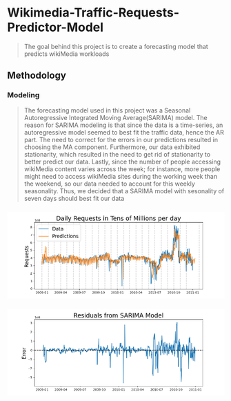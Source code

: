 # Wikimedia-Traffic-Requests-Predictor-Model
> The goal behind this project is to create a forecasting model that predicts wikiMedia workloads
## Methodology
<!-- Add Data collection section --> 
### Modeling
> The forecasting model used in this project was a Seasonal Autoregressive Integrated Moving Average(SARIMA) model.
> The reason for SARIMA modeling is that since the data is a time-series, an autoregressive model seemed to best fit the traffic data, hence the AR part. The need to correct for the errors in our predictions resulted in choosing the MA component. Furthermore, our data exhibited stationarity, which resulted in the need to get rid of stationarity to better predict our data. Lastly, since the number of people accessing wikiMedia content varies across the week; for instance, more people might need to access wikiMedia sites during the working week than the weekend, so our data needed to account for this weekly seasonality. Thus, we decided that a SARIMA model with sesonality of seven days should best fit our data
###
### ![pred](https://github.com/ahmed-k-aly/Wikimedia-Traffic-Requests-Predictor-Model/blob/master/Figures/Predictions.png)
#### ![residuals](https://github.com/ahmed-k-aly/Wikimedia-Traffic-Requests-Predictor-Model/blob/master/Figures/Residuals2.png)
